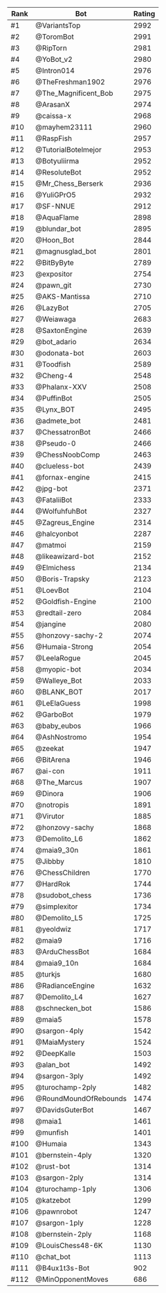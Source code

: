 Rank|Bot|Rating
---|---|---
#1|@VariantsTop|2992
#2|@ToromBot|2991
#3|@RipTorn|2981
#4|@YoBot_v2|2980
#5|@Intron014|2976
#6|@TheFreshman1902|2976
#7|@The_Magnificent_Bob|2975
#8|@ArasanX|2974
#9|@caissa-x|2968
#10|@mayhem23111|2960
#11|@RaspFish|2957
#12|@TutorialBotelmejor|2953
#13|@Botyuliirma|2952
#14|@ResoluteBot|2952
#15|@Mr_Chess_Berserk|2936
#16|@YuliGPrO5|2932
#17|@SF-NNUE|2912
#18|@AquaFlame|2898
#19|@blundar_bot|2895
#20|@Hoon_Bot|2844
#21|@magnusglad_bot|2801
#22|@BitByByte|2789
#23|@expositor|2754
#24|@pawn_git|2730
#25|@AKS-Mantissa|2710
#26|@LazyBot|2705
#27|@Weiawaga|2683
#28|@SaxtonEngine|2639
#29|@bot_adario|2634
#30|@odonata-bot|2603
#31|@Toodfish|2589
#32|@Cheng-4|2548
#33|@Phalanx-XXV|2508
#34|@PuffinBot|2505
#35|@Lynx_BOT|2495
#36|@admete_bot|2481
#37|@ChessatronBot|2466
#38|@Pseudo-0|2466
#39|@ChessNoobComp|2463
#40|@clueless-bot|2439
#41|@fornax-engine|2415
#42|@jpg-bot|2371
#43|@FataliiBot|2333
#44|@WolfuhfuhBot|2327
#45|@Zagreus_Engine|2314
#46|@halcyonbot|2287
#47|@matmoi|2159
#48|@likeawizard-bot|2152
#49|@Elmichess|2134
#50|@Boris-Trapsky|2123
#51|@LoevBot|2104
#52|@Goldfish-Engine|2100
#53|@redtail-zero|2084
#54|@jangine|2080
#55|@honzovy-sachy-2|2074
#56|@Humaia-Strong|2054
#57|@LeelaRogue|2045
#58|@myopic-bot|2034
#59|@Walleye_Bot|2033
#60|@BLANK_BOT|2017
#61|@LeElaGuess|1998
#62|@GarboBot|1979
#63|@baby_eubos|1966
#64|@AshNostromo|1954
#65|@zeekat|1947
#66|@BitArena|1946
#67|@ai-con|1911
#68|@The_Marcus|1907
#69|@Dinora|1906
#70|@notropis|1891
#71|@Virutor|1885
#72|@honzovy-sachy|1868
#73|@Demolito_L6|1862
#74|@maia9_30n|1861
#75|@Jibbby|1810
#76|@ChessChildren|1770
#77|@HardRok|1744
#78|@sudobot_chess|1736
#79|@simplexitor|1734
#80|@Demolito_L5|1725
#81|@yeoldwiz|1717
#82|@maia9|1716
#83|@ArduChessBot|1684
#84|@maia9_10n|1684
#85|@turkjs|1680
#86|@RadianceEngine|1632
#87|@Demolito_L4|1627
#88|@schnecken_bot|1586
#89|@maia5|1578
#90|@sargon-4ply|1542
#91|@MaiaMystery|1524
#92|@DeepKalle|1503
#93|@alan_bot|1492
#94|@sargon-3ply|1492
#95|@turochamp-2ply|1482
#96|@RoundMoundOfRebounds|1474
#97|@DavidsGuterBot|1467
#98|@maia1|1461
#99|@munfish|1401
#100|@Humaia|1343
#101|@bernstein-4ply|1320
#102|@rust-bot|1314
#103|@sargon-2ply|1314
#104|@turochamp-1ply|1306
#105|@katzebot|1299
#106|@pawnrobot|1247
#107|@sargon-1ply|1228
#108|@bernstein-2ply|1168
#109|@LouisChess48-6K|1130
#110|@chat_bot|1113
#111|@B4ux1t3s-Bot|902
#112|@MinOpponentMoves|686
